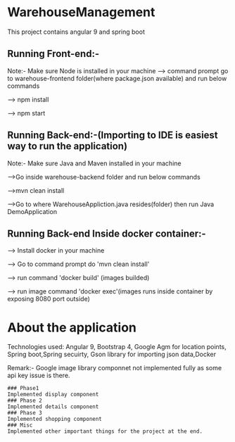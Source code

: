 # WarehouseManagement

This project contains angular 9 and spring boot

## Running Front-end:-

Note:- Make sure Node is installed in your machine
--> command prompt go to warehouse-frontend folder(where package.json available) and run below commands

--> npm install

--> npm start

## Running Back-end:-(Importing to IDE is easiest way to run the application)

Note:- Make sure Java and Maven installed in your machine

-->Go inside warehouse-backend folder and run below commands

-->mvn clean install

-->Go to where WarehouseAppliction.java resides(folder) then run Java DemoApplication

## Running Back-end Inside docker container:-

--> Install docker in your machine

--> Go to command prompt do 'mvn clean install'

--> run command 'docker build' (images builded)

--> run image command 'docker exec'(images runs inside container by exposing 8080 port outside)

# About the application

Technologies used: Angular 9, Bootstrap 4, Google Agm for location points, Spring boot,Spring secuirty, Gson library for importing json data,Docker

Remark:- Google image library componnet not implemented fully as some api key issue is there. 

    ### Phase1
    Implemented display component
    ### Phase 2
    Implemented details component
    ### Phase 3
    Implemented shopping component
    ### Misc
    Implemented other important things for the project at the end.
